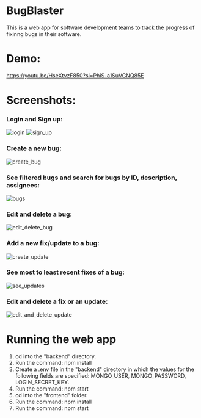 # BugBlaster
This is a web app for software development teams to track the progress of fixinng bugs in their software.

# Demo:
https://youtu.be/HseXtvzF850?si=PhiS-a1SuVGNQ85E

# Screenshots:
### Login and Sign up:
![login](https://github.com/TonyPhan0505/BugBlaster/assets/87828913/7031b740-77c1-4f77-93a6-cced0e9416c7)
![sign_up](https://github.com/TonyPhan0505/BugBlaster/assets/87828913/99d0342e-ad4a-422c-a4d7-80ee2141dbea)

### Create a new bug:
![create_bug](https://github.com/TonyPhan0505/BugBlaster/assets/87828913/f14ade55-30f1-4b86-8cec-839c07c9fd5f)

### See filtered bugs and search for bugs by ID, description, assignees:
![bugs](https://github.com/TonyPhan0505/BugBlaster/assets/87828913/ce9eb8a1-1bd6-4932-af7b-6b72166a807e)

### Edit and delete a bug:
![edit_delete_bug](https://github.com/TonyPhan0505/BugBlaster/assets/87828913/72b44bfe-f38d-4dac-afe6-c0c474ea74d9)

### Add a new fix/update to a bug:
![create_update](https://github.com/TonyPhan0505/BugBlaster/assets/87828913/dcb4c603-9a45-4a3c-8d0b-416d2a99fe99)

### See most to least recent fixes of a bug:
![see_updates](https://github.com/TonyPhan0505/BugBlaster/assets/87828913/37271a45-695e-444f-a211-ad1bd8936aae)


### Edit and delete a fix or an update:
![edit_and_delete_update](https://github.com/TonyPhan0505/BugBlaster/assets/87828913/090bf53a-1076-4644-947b-8fcff52cafee)

# Running the web app
1. cd into the "backend" directory.
2. Run the command: npm install
3. Create a .env file in the "backend" directory in which the values for the following fields are specified: MONGO_USER, MONGO_PASSWORD, LOGIN_SECRET_KEY.
4. Run the command: npm start
5. cd into the "frontend" folder.
6. Run the command: npm install
7. Run the command: npm start

